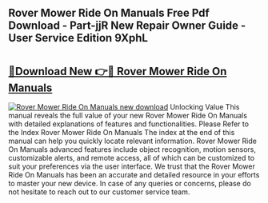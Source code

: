 ## Rover Mower Ride On Manuals Free Pdf Download - Part-jjR New Repair Owner Guide - User Service Edition 9XphL

# <h2><a href="http://bc46136.oget.top/?id=Rover+Mower+Ride+On+Manuals">🔗Download New 👉🔴 Rover Mower Ride On Manuals</a></h2>

[![Rover Mower Ride On Manuals new download](https://i.imgur.com/5g1atiW.png)](http://bc46136.oget.top/?id=Rover+Mower+Ride+On+Manuals)
Unlocking Value This manual reveals the full value of your new Rover Mower Ride On Manuals with detailed explanations of features and functionalities. Please Refer to the Index Rover Mower Ride On Manuals The index at the end of this manual can help you quickly locate relevant information. Rover Mower Ride On Manuals advanced features include object recognition, motion sensors, customizable alerts, and remote access, all of which can be customized to suit your preferences via the user interface. We trust that the Rover Mower Ride On Manuals has been an accurate and detailed resource in your efforts to master your new device. In case of any queries or concerns, please do not hesitate to reach out to our customer service team.
